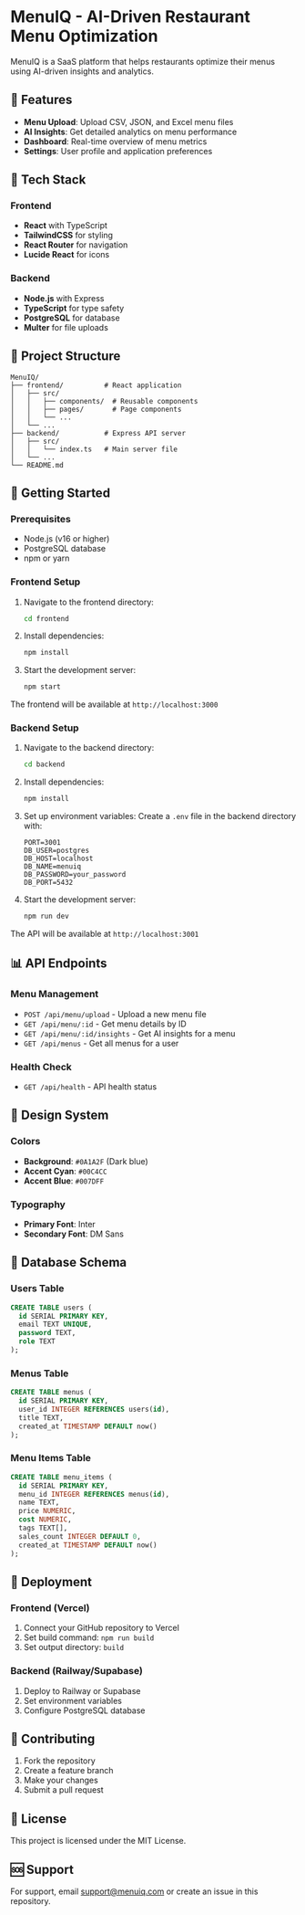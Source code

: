 # MenuIQ - AI-Driven Restaurant Menu Optimization

MenuIQ is a SaaS platform that helps restaurants optimize their menus using AI-driven insights and analytics.

## 🚀 Features

- **Menu Upload**: Upload CSV, JSON, and Excel menu files
- **AI Insights**: Get detailed analytics on menu performance
- **Dashboard**: Real-time overview of menu metrics
- **Settings**: User profile and application preferences

## 🧱 Tech Stack

### Frontend
- **React** with TypeScript
- **TailwindCSS** for styling
- **React Router** for navigation
- **Lucide React** for icons

### Backend
- **Node.js** with Express
- **TypeScript** for type safety
- **PostgreSQL** for database
- **Multer** for file uploads

## 📁 Project Structure

```
MenuIQ/
├── frontend/          # React application
│   ├── src/
│   │   ├── components/  # Reusable components
│   │   ├── pages/       # Page components
│   │   └── ...
│   └── ...
├── backend/           # Express API server
│   ├── src/
│   │   └── index.ts   # Main server file
│   └── ...
└── README.md
```

## 🚀 Getting Started

### Prerequisites

- Node.js (v16 or higher)
- PostgreSQL database
- npm or yarn

### Frontend Setup

1. Navigate to the frontend directory:
   ```bash
   cd frontend
   ```

2. Install dependencies:
   ```bash
   npm install
   ```

3. Start the development server:
   ```bash
   npm start
   ```

The frontend will be available at `http://localhost:3000`

### Backend Setup

1. Navigate to the backend directory:
   ```bash
   cd backend
   ```

2. Install dependencies:
   ```bash
   npm install
   ```

3. Set up environment variables:
   Create a `.env` file in the backend directory with:
   ```
   PORT=3001
   DB_USER=postgres
   DB_HOST=localhost
   DB_NAME=menuiq
   DB_PASSWORD=your_password
   DB_PORT=5432
   ```

4. Start the development server:
   ```bash
   npm run dev
   ```

The API will be available at `http://localhost:3001`

## 📊 API Endpoints

### Menu Management
- `POST /api/menu/upload` - Upload a new menu file
- `GET /api/menu/:id` - Get menu details by ID
- `GET /api/menu/:id/insights` - Get AI insights for a menu
- `GET /api/menus` - Get all menus for a user

### Health Check
- `GET /api/health` - API health status

## 🎨 Design System

### Colors
- **Background**: `#0A1A2F` (Dark blue)
- **Accent Cyan**: `#00C4CC`
- **Accent Blue**: `#007DFF`

### Typography
- **Primary Font**: Inter
- **Secondary Font**: DM Sans

## 📝 Database Schema

### Users Table
```sql
CREATE TABLE users (
  id SERIAL PRIMARY KEY,
  email TEXT UNIQUE,
  password TEXT,
  role TEXT
);
```

### Menus Table
```sql
CREATE TABLE menus (
  id SERIAL PRIMARY KEY,
  user_id INTEGER REFERENCES users(id),
  title TEXT,
  created_at TIMESTAMP DEFAULT now()
);
```

### Menu Items Table
```sql
CREATE TABLE menu_items (
  id SERIAL PRIMARY KEY,
  menu_id INTEGER REFERENCES menus(id),
  name TEXT,
  price NUMERIC,
  cost NUMERIC,
  tags TEXT[],
  sales_count INTEGER DEFAULT 0,
  created_at TIMESTAMP DEFAULT now()
);
```

## 🚀 Deployment

### Frontend (Vercel)
1. Connect your GitHub repository to Vercel
2. Set build command: `npm run build`
3. Set output directory: `build`

### Backend (Railway/Supabase)
1. Deploy to Railway or Supabase
2. Set environment variables
3. Configure PostgreSQL database

## 🤝 Contributing

1. Fork the repository
2. Create a feature branch
3. Make your changes
4. Submit a pull request

## 📄 License

This project is licensed under the MIT License.

## 🆘 Support

For support, email support@menuiq.com or create an issue in this repository. 